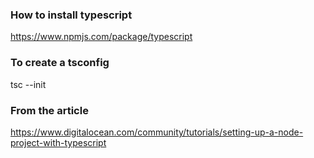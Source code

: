 ### How to install typescript

https://www.npmjs.com/package/typescript

### To create a tsconfig

tsc --init

### From the article

https://www.digitalocean.com/community/tutorials/setting-up-a-node-project-with-typescript  